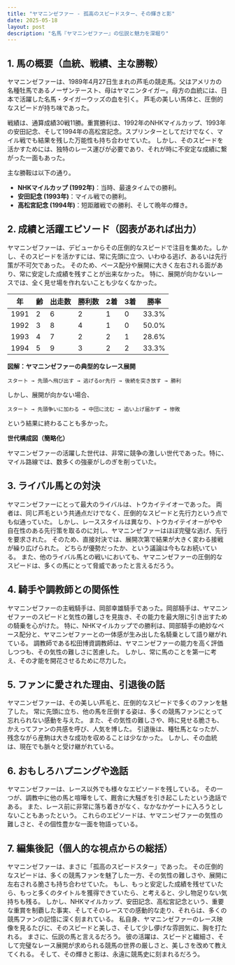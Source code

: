 ```yaml
---
title: "ヤマニンゼファー - 孤高のスピードスター、その輝きと影"
date: 2025-05-18
layout: post
description: "名馬『ヤマニンゼファー』の伝説と魅力を深堀り"
---
```


## 1. 馬の概要（血統、戦績、主な勝鞍）

ヤマニンゼファーは、1989年4月27日生まれの芦毛の競走馬。父はアメリカの名種牡馬であるノーザンテースト、母はヤマニンタイガー。母方の血統には、日本で活躍した名馬・タイガーウッズの血を引く。  芦毛の美しい馬体と、圧倒的なスピードが持ち味であった。

戦績は、通算成績30戦11勝。重賞勝利は、1992年のNHKマイルカップ、1993年の安田記念、そして1994年の高松宮記念。スプリンターとしてだけでなく、マイル戦でも結果を残した万能性も持ち合わせていた。  しかし、そのスピードを活かすためには、独特のレース運びが必要であり、それが時に不安定な成績に繋がった一面もあった。

主な勝鞍は以下の通り。

* **NHKマイルカップ (1992年)**：当時、最速タイムでの勝利。
* **安田記念 (1993年)**：マイル戦での勝利。
* **高松宮記念 (1994年)**：短距離戦での勝利、そして晩年の輝き。


## 2. 成績と活躍エピソード（図表があれば出力）

ヤマニンゼファーは、デビューからその圧倒的なスピードで注目を集めた。しかし、そのスピードを活かすには、常に先頭に立つ、いわゆる逃げ、あるいは先行策が不可欠であった。  そのため、ペース配分や展開に大きく左右される面があり、常に安定した成績を残すことが出来なかった。  特に、展開が向かないレースでは、全く見せ場を作れないことも少なくなかった。

| 年 | 齢 | 出走数 | 勝利数 | 2着 | 3着 | 勝率 |
|---|---|---|---|---|---|---|
| 1991 | 2 | 6 | 2 | 1 | 0 | 33.3% |
| 1992 | 3 | 8 | 4 | 1 | 0 | 50.0% |
| 1993 | 4 | 7 | 2 | 2 | 1 | 28.6% |
| 1994 | 5 | 9 | 3 | 2 | 2 | 33.3% |


**図解：ヤマニンゼファーの典型的なレース展開**

```
スタート → 先頭へ飛び出す → 逃げるor先行 → 後続を突き放す → 勝利
```

しかし、展開が向かない場合、

```
スタート → 先頭争いに加わる → 中団に沈む → 追い上げ届かず → 惨敗
```

という結果に終わることも多かった。


**世代構成図（簡略化）**

ヤマニンゼファーの活躍した世代は、非常に競争の激しい世代であった。特に、マイル路線では、数多くの強豪がしのぎを削っていた。


## 3. ライバル馬との対決

ヤマニンゼファーにとって最大のライバルは、トウカイテイオーであった。  両者は、同じ芦毛という共通点だけでなく、圧倒的なスピードと先行力という点でも似通っていた。  しかし、レーススタイルは異なり、トウカイテイオーがやや自在性のある先行策を取るのに対し、ヤマニンゼファーはほぼ完璧な逃げ、先行を要求された。  そのため、直接対決では、展開次第で結果が大きく変わる接戦が繰り広げられた。  どちらが優勢だったか、という議論は今もなお続いている。  また、他のライバル馬との戦いにおいても、ヤマニンゼファーの圧倒的なスピードは、多くの馬にとって脅威であったと言えるだろう。


## 4. 騎手や調教師との関係性

ヤマニンゼファーの主戦騎手は、岡部幸雄騎手であった。岡部騎手は、ヤマニンゼファーのスピードと気性の難しさを見抜き、その能力を最大限に引き出すための騎乗を心がけた。  特に、NHKマイルカップでの勝利は、岡部騎手の絶妙なペース配分と、ヤマニンゼファーとの一体感が生み出した名騎乗として語り継がれている。  調教師である松田博資調教師は、ヤマニンゼファーの能力を高く評価しつつも、その気性の難しさに苦慮した。  しかし、常に馬のことを第一に考え、その才能を開花させるために尽力した。


## 5. ファンに愛された理由、引退後の話

ヤマニンゼファーは、その美しい芦毛と、圧倒的なスピードで多くのファンを魅了した。  常に先頭に立ち、他の馬を圧倒する姿は、多くの競馬ファンにとって忘れられない感動を与えた。  また、その気性の難しさや、時に見せる脆さも、かえってファンの共感を呼び、人気を博した。  引退後は、種牡馬となったが、残念ながら産駒は大きな成功を収めることは少なかった。  しかし、その血統は、現在でも脈々と受け継がれている。


## 6. おもしろハプニングや逸話

ヤマニンゼファーは、レース以外でも様々なエピソードを残している。  その一つが、調教中に他の馬と喧嘩をして、厩舎に大騒ぎを引き起こしたという逸話である。  また、レース前に非常に落ち着きがなく、なかなかゲートに入ろうとしないこともあったという。  これらのエピソードは、ヤマニンゼファーの気性の難しさと、その個性豊かな一面を物語っている。


## 7. 編集後記（個人的な視点からの総括）

ヤマニンゼファーは、まさに「孤高のスピードスター」であった。  その圧倒的なスピードは、多くの競馬ファンを魅了した一方、その気性の難しさや、展開に左右される脆さも持ち合わせていた。  もし、もっと安定した成績を残せていたら、もっと多くのタイトルを獲得できていたら、と考えると、少し物足りない気持ちも残る。  しかし、NHKマイルカップ、安田記念、高松宮記念という、重要な重賞を制覇した事実、そしてそのレースでの感動的な走り、それらは、多くの競馬ファンの記憶に深く刻まれている。  私自身、ヤマニンゼファーのレース映像を見るたびに、そのスピードと美しさ、そして少し儚げな雰囲気に、胸を打たれる。  まさに、伝説の馬と言えるだろう。  彼の活躍は、スピードと繊細さ、そして完璧なレース展開が求められる競馬の世界の厳しさと、美しさを改めて教えてくれる。  そして、その輝きと影は、永遠に競馬史に刻まれるだろう。

